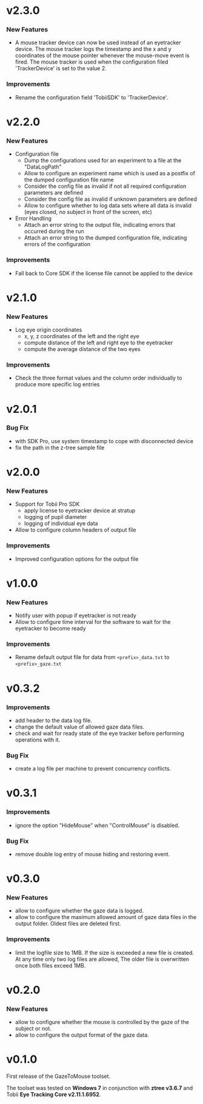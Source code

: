 # v2.3.0
### New Features
 - A mouse tracker device can now be used instead of an eyetracker device.
   The mouse tracker logs the timestamp and the x and y coordinates of the mouse pointer whenever the mouse-move event is fired.
   The mouse tracker is used when the configuration filed 'TrackerDevice' is set to the value 2.

### Improvements
 - Rename the configuration field 'TobiiSDK' to 'TrackerDevice'.

# v2.2.0
### New Features
 - Configuration file
   - Dump the configurations used for an experiment to a file at the "DataLogPath"
   - Allow to configure an experiment name which is used as a postfix of the dumped configuration file name
   - Consider the config file as invalid if not all required configuration parameters are defined
   - Consider the config file as invalid if unknown parameters are defined
   - Allow to configure whether to log data sets where all data is invalid (eyes closed, no subject in front of the screen, etc)
 - Error Handling
   - Attach an error string to the output file, indicating errors that occurred during the run
   - Attach an error string to the dumped configuration file, indicating errors of the configuration

### Improvements
 - Fall back to Core SDK if the license file cannot be applied to the device

# v2.1.0
### New Features
 - Log eye origin coordinates
   - x, y, z coordinates of the left and the right eye
   - compute distance of the left and right eye to the eyetracker
   - compute the average distance of the two eyes

### Improvements
 - Check the three format values and the column order individually to produce more specific log entries

# v2.0.1
### Bug Fix
 - with SDK Pro, use system timestamp to cope with disconnected device
 - fix the path in the z-tree sample file

# v2.0.0
### New Features
 - Support for Tobii Pro SDK
   - apply license to eyetracker device at stratup
   - logging of pupil diameter
   - logging of individual eye data
 - Allow to configure column headers of output file

### Improvements
 - Improved configuration options for the output file

# v1.0.0
### New Features
 - Notify user with popup if eyetracker is not ready
 - Allow to configure time interval for the software to wait for the eyetracker to become ready

### Improvements
 - Rename default output file for data from ```<prefix>_data.txt``` to ``<prefix>_gaze.txt``

# v0.3.2
### Improvements

 - add header to the data log file.
 - change the default value of allowed gaze data files.
 - check and wait for ready state of the eye tracker before performing operations with it.

### Bug Fix

 - create a log file per machine to prevent concurrency conflicts.

# v0.3.1

### Improvements

 - ignore the option "HideMouse" when "ControlMouse" is disabled.

### Bug Fix

 - remove double log entry of mouse hiding and restoring event.

# v0.3.0

### New Features

 - allow to configure whether the gaze data is logged.
 - allow to configure the maximum allowed amount of gaze data files in the output folder.
   Oldest files are deleted first.

### Improvements

 - limit the logfile size to 1MB.
   If the size is exceeded a new file is created.
   At any time only two log files are allowed,
   The older file is overwritten once both files exceed 1MB.

# v0.2.0

### New Features

 - allow to configure whether the mouse is controlled by the gaze of the subject or not.
 - allow to configure the output format of the gaze data.


# v0.1.0

First release of the GazeToMouse toolset.

The toolset was tested on **Windows 7** in conjunction with **ztree v3.6.7** and Tobii **Eye Tracking Core v2.11.1.6952**.


